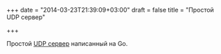 +++
date = "2014-03-23T21:39:09+03:00"
draft = false
title = "Простой UDP сервер"

+++

<p>Простой <a href="http://technosophos.com/2014/03/18/a-simple-udp-server-in-go.html">UDP сервер</a> написанный на Go.</p>

